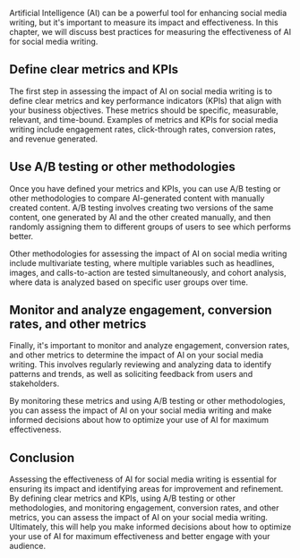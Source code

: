 

Artificial Intelligence (AI) can be a powerful tool for enhancing social media writing, but it's important to measure its impact and effectiveness. In this chapter, we will discuss best practices for measuring the effectiveness of AI for social media writing.

Define clear metrics and KPIs
-----------------------------

The first step in assessing the impact of AI on social media writing is to define clear metrics and key performance indicators (KPIs) that align with your business objectives. These metrics should be specific, measurable, relevant, and time-bound. Examples of metrics and KPIs for social media writing include engagement rates, click-through rates, conversion rates, and revenue generated.

Use A/B testing or other methodologies
--------------------------------------

Once you have defined your metrics and KPIs, you can use A/B testing or other methodologies to compare AI-generated content with manually created content. A/B testing involves creating two versions of the same content, one generated by AI and the other created manually, and then randomly assigning them to different groups of users to see which performs better.

Other methodologies for assessing the impact of AI on social media writing include multivariate testing, where multiple variables such as headlines, images, and calls-to-action are tested simultaneously, and cohort analysis, where data is analyzed based on specific user groups over time.

Monitor and analyze engagement, conversion rates, and other metrics
-------------------------------------------------------------------

Finally, it's important to monitor and analyze engagement, conversion rates, and other metrics to determine the impact of AI on your social media writing. This involves regularly reviewing and analyzing data to identify patterns and trends, as well as soliciting feedback from users and stakeholders.

By monitoring these metrics and using A/B testing or other methodologies, you can assess the impact of AI on your social media writing and make informed decisions about how to optimize your use of AI for maximum effectiveness.

Conclusion
----------

Assessing the effectiveness of AI for social media writing is essential for ensuring its impact and identifying areas for improvement and refinement. By defining clear metrics and KPIs, using A/B testing or other methodologies, and monitoring engagement, conversion rates, and other metrics, you can assess the impact of AI on your social media writing. Ultimately, this will help you make informed decisions about how to optimize your use of AI for maximum effectiveness and better engage with your audience.
